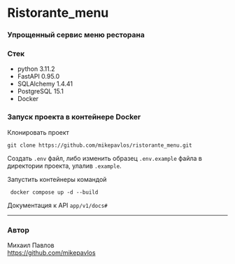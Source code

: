 # Ristorante_menu
### Упрощенный сервис меню ресторана

### Стек
- python 3.11.2
- FastAPI 0.95.0
- SQLAlchemy 1.4.41
- PostgreSQL 15.1
- Docker

### Запуск проекта в контейнере Docker

Клонировать проект

```commandline
git clone https://github.com/mikepavlos/ristorante_menu.git
```

Создать `.env` файл, либо изменить образец `.env.example` файла в директории проекта, улалив `.example`.  

Запустить контейнеры командой

```commandline
 docker compose up -d --build
```

Документация к API `app/v1/docs#`

----

### Автор
Михаил Павлов  
https://github.com/mikepavlos